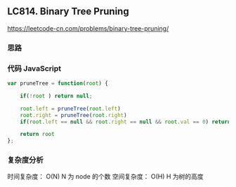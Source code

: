 ## LC814. Binary Tree Pruning

https://leetcode-cn.com/problems/binary-tree-pruning/

### 思路

### 代码 JavaScript

```JavaScript
var pruneTree = function(root) {

    if(!root ) return null;

    root.left = pruneTree(root.left)
    root.right = pruneTree(root.right)
    if(root.left == null && root.right == null && root.val == 0) return null;

    return root
};
```

### 复杂度分析

时间复杂度： O(N) N 为 node 的个数
空间复杂度： O(H) H 为树的高度
